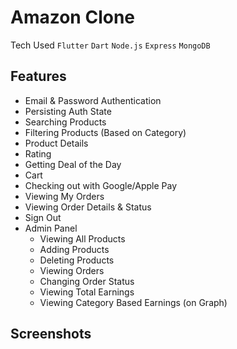 # Amazon Clone

Tech Used `Flutter` `Dart` `Node.js` `Express` `MongoDB`


## Features
- Email & Password Authentication
- Persisting Auth State
- Searching Products
- Filtering Products (Based on Category)
- Product Details
- Rating
- Getting Deal of the Day
- Cart
- Checking out with Google/Apple Pay
- Viewing My Orders
- Viewing Order Details & Status
- Sign Out
- Admin Panel
    - Viewing All Products
    - Adding Products
    - Deleting Products
    - Viewing Orders
    - Changing Order Status
    - Viewing Total Earnings
    - Viewing Category Based Earnings (on Graph)


## Screenshots

[comment]: <> (<p align="middle">)

[comment]: <> (  <img src ="https://github.com/akashlilhare/coding_contest_tracker/blob/main/ss/ss1.jpg" width="180" height="360">)

[comment]: <> (  <img src ="https://github.com/akashlilhare/coding_contest_tracker/blob/main/ss/ss2.jpg" width="180" height="360">)

[comment]: <> (  <img src ="https://github.com/akashlilhare/coding_contest_tracker/blob/main/ss/ss3.jpg" width="180" height="360">)

[comment]: <> (  <img src ="https://github.com/akashlilhare/coding_contest_tracker/blob/main/ss/ss4.jpg" width="180" height="360">)

[comment]: <> (  <img src ="https://github.com/akashlilhare/coding_contest_tracker/blob/main/ss/ss5.jpg" width="180" height="360">)

[comment]: <> (  <img src ="https://github.com/akashlilhare/coding_contest_tracker/blob/main/ss/ss6.jpg" width="180" height="360">)

[comment]: <> (  <img src ="https://github.com/akashlilhare/coding_contest_tracker/blob/main/ss/ss7.jpg" width="180" height="360">)

[comment]: <> (  <img src ="https://github.com/akashlilhare/coding_contest_tracker/blob/main/ss/ss8.jpg" width="180" height="360">)

[comment]: <> (</p>)
 


